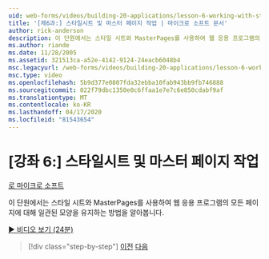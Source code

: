 ```yaml
---
uid: web-forms/videos/building-20-applications/lesson-6-working-with-stylesheets-and-master-pages
title: '[제6과:] 스타일시트 및 마스터 페이지 작업 | 마이크로 소프트 문서'
author: rick-anderson
description: 이 단원에서는 스타일 시트와 MasterPages를 사용하여 웹 응용 프로그램의 모든 페이지에 대해 일관된 모양을 유지하는 방법을 알아봅니다.
ms.author: riande
ms.date: 11/28/2005
ms.assetid: 321513ca-a52e-4142-9124-24eacb6048b4
msc.legacyurl: /web-forms/videos/building-20-applications/lesson-6-working-with-stylesheets-and-master-pages
msc.type: video
ms.openlocfilehash: 5b9d377e0807fda32ebba10fab943bb9fb746888
ms.sourcegitcommit: 022f79dbc1350e0c6ffaa1e7e7c6e850cdabf9af
ms.translationtype: MT
ms.contentlocale: ko-KR
ms.lasthandoff: 04/17/2020
ms.locfileid: "81543654"
---
```

# <a name="lesson-6-working-with-stylesheets-and-master-pages"></a>[강좌 6:] 스타일시트 및 마스터 페이지 작업

[로 마이크로 소프트](https://github.com/microsoft)

이 단원에서는 스타일 시트와 MasterPages를 사용하여 웹 응용 프로그램의 모든 페이지에 대해 일관된 모양을 유지하는 방법을 알아봅니다.

[&#9654; 비디오 보기 (24분)](https://channel9.msdn.com/Blogs/ASP-NET-Site-Videos/lesson-6-working-with-stylesheets-and-master-pages)

> [!div class="step-by-step"]
> [이전](lesson-5-debugging-and-tracing-your-website.md)
> [다음](lesson-7-databinding-to-user-interface-controls.md)
